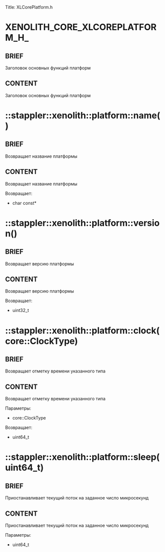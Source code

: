 Title: XLCorePlatform.h


# XENOLITH_CORE_XLCOREPLATFORM_H_

## BRIEF

Заголовок основных функций платформ

## CONTENT

Заголовок основных функций платформ

# ::stappler::xenolith::platform::name()

## BRIEF

Возвращает название платформы

## CONTENT

Возвращает название платформы

Возвращает:
* char const*

# ::stappler::xenolith::platform::version()

## BRIEF

Возвращает версию платформы

## CONTENT

Возвращает версию платформы

Возвращает:
* uint32_t

# ::stappler::xenolith::platform::clock(core::ClockType)

## BRIEF

Возвращает отметку времени указанного типа

## CONTENT

Возвращает отметку времени указанного типа

Параметры:
* core::ClockType

Возвращает:
* uint64_t

# ::stappler::xenolith::platform::sleep(uint64_t)

## BRIEF

Приостанавливает текущий поток на заданное число микросекунд

## CONTENT

Приостанавливает текущий поток на заданное число микросекунд

Параметры:
* uint64_t
